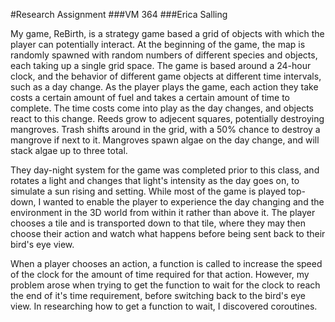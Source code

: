 #Research Assignment
###VM 364
###Erica Salling

My game, ReBirth, is a strategy game based a grid of objects with which the player can potentially interact. At the beginning of the game, the map is randomly spawned with random numbers of different species and objects, each taking up a single grid space. The game is based around a 24-hour clock, and the behavior of different game objects at different time intervals, such as a day change. As the player plays the game, each action they take costs a certain amount of fuel and takes a certain amount of time to complete. The time costs come into play as the day changes, and objects react to this change. Reeds grow to adjecent squares, potentially destroying mangroves. Trash shifts around in the grid, with a 50% chance to destroy a mangrove if next to it. Mangroves spawn algae on the day change, and will stack algae up to three total. 

They day-night system for the game was completed prior to this class, and rotates a light and changes that light's intensity as the day goes on, to simulate a sun rising and setting. While most of the game is played top-down, I wanted to enable the player to experience the day changing and the environment in the 3D world from within it rather than above it. The player chooses a tile and is transported down to that tile, where they may then choose their action and watch what happens before being sent back to their bird's eye view. 

When a player chooses an action, a function is called to increase the speed of the clock for the amount of time required for that action. However, my problem arose when trying to get the function to wait for the clock to reach the end of it's time requirement, before switching back to the bird's eye view. In researching how to get a function to wait, I discovered coroutines. 


